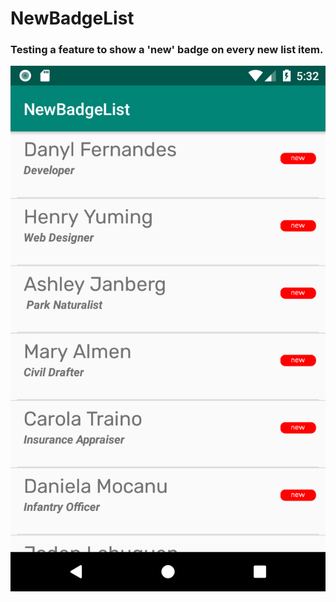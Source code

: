 # NewBadgeList
### Testing a feature to show a 'new' badge on every new list item.
![alt text](https://github.com/gitryder/NewBadgeList/blob/master/pics/Screenshot_1541678529.png)
